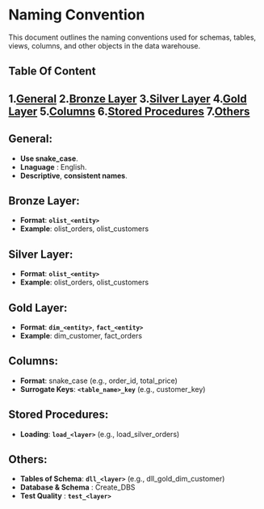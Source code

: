 #  **Naming Convention** 

This document outlines the naming conventions used for schemas, tables, views, columns, and other objects in the data warehouse.
## **Table Of Content**
1.[General](#General)
2.[Bronze Layer](#bronze-layer)
3.[Silver Layer](#silver-layer)
4.[Gold Layer](#gold-layer)
5.[Columns](#columns)
6.[Stored Procedures](#stored-procedures)
7.[Others](#others)
---

## **General:**
- **Use snake_case**.
- **Lnaguage** : English.
- **Descriptive**, **consistent names**.
## **Bronze Layer:**
- **Format**: **`olist_<entity>`**
- **Example**: olist_orders, olist_customers
## **Silver Layer:**
- **Format**: **`olist_<entity>`**
- **Example**: olist_orders, olist_customers
## **Gold Layer:**
- **Format**: **`dim_<entity>`**, **`fact_<entity>`**
- **Example**: dim_customer, fact_orders
## **Columns:**
- **Format**: snake_case (e.g., order_id, total_price)
- **Surrogate Keys**: **`<table_name>_key`** (e.g., customer_key)
## **Stored Procedures:**
- **Loading**: **`load_<layer>`** (e.g., load_silver_orders)
## **Others:**
- **Tables of Schema**: **`dll_<layer>`** (e.g., dll_gold_dim_customer)
- **Database & Schema** : Create_DBS
- **Test Quality** : **`test_<layer>`**
